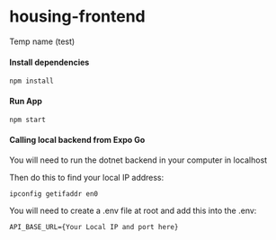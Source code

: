 # housing-frontend

Temp name (test)

#### Install dependencies

```
npm install
```

#### Run App

```
npm start
```

#### Calling local backend from Expo Go

You will need to run the dotnet backend in your computer in localhost

Then do this to find your local IP address:

```
ipconfig getifaddr en0
```

You will need to create a .env file at root and add this into the .env:

```
API_BASE_URL={Your Local IP and port here}
```
